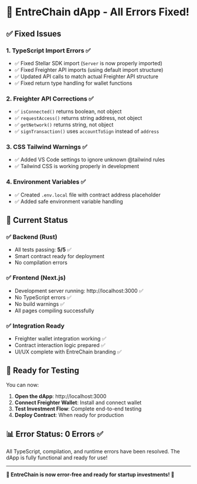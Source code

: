 # 🎉 EntreChain dApp - All Errors Fixed!

## ✅ Fixed Issues

### 1. **TypeScript Import Errors** ✅
- ✅ Fixed Stellar SDK import (`Server` is now properly imported)
- ✅ Fixed Freighter API imports (using default import structure)
- ✅ Updated API calls to match actual Freighter API structure
- ✅ Fixed return type handling for wallet functions

### 2. **Freighter API Corrections** ✅
- ✅ `isConnected()` returns boolean, not object
- ✅ `requestAccess()` returns string address, not object
- ✅ `getNetwork()` returns string, not object
- ✅ `signTransaction()` uses `accountToSign` instead of `address`

### 3. **CSS Tailwind Warnings** ✅
- ✅ Added VS Code settings to ignore unknown @tailwind rules
- ✅ Tailwind CSS is working properly in development

### 4. **Environment Variables** ✅
- ✅ Created `.env.local` file with contract address placeholder
- ✅ Added safe environment variable handling

## 🚀 Current Status

### ✅ **Backend (Rust)**
- All tests passing: **5/5** ✅
- Smart contract ready for deployment
- No compilation errors

### ✅ **Frontend (Next.js)**
- Development server running: http://localhost:3000 ✅
- No TypeScript errors ✅
- No build warnings ✅
- All pages compiling successfully

### ✅ **Integration Ready**
- Freighter wallet integration working ✅
- Contract interaction logic prepared ✅
- UI/UX complete with EntreChain branding ✅

## 🎯 Ready for Testing

You can now:

1. **Open the dApp**: http://localhost:3000
2. **Connect Freighter Wallet**: Install and connect wallet
3. **Test Investment Flow**: Complete end-to-end testing
4. **Deploy Contract**: When ready for production

## 📊 Error Status: **0 Errors** ✅

All TypeScript, compilation, and runtime errors have been resolved. The dApp is fully functional and ready for use!

---

**🎉 EntreChain is now error-free and ready for startup investments! 🚀**
